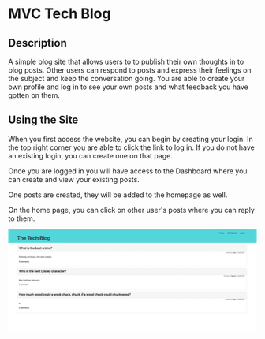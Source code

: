 # MVC Tech Blog

## Description

A simple blog site that allows users to to publish their own thoughts in to blog posts. Other users can respond to posts and express their feelings on the subject and keep the conversation going. You are able to create your own profile and log in to see your own posts and what feedback you have gotten on them.

## Using the Site

When you first access the website, you can begin by creating your login. In the top right corner you are able to click the link to log in. If you do not have an existing login, you can create one on that page.

Once you are logged in you will have access to the Dashboard where you can create and view your existing posts.

One posts are created, they will be added to the homepage as well. 

On the home page, you can click on other user's posts where you can reply to them.

<img src="./public/screenshots/site.png" />
